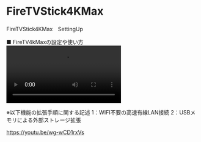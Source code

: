# FireTVStick4KMax
FireTVStick4KMax　SettingUp<br>

■ FireTV4kMaxの設定や使い方<br>
![](/FireTV.m4v)

※以下機能の拡張手順に関する記述
1：WIFI不要の高速有線LAN接続
2：USBメモリによる外部ストレージ拡張

https://youtu.be/wg-wCD1rxVs

